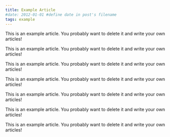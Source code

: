 ```yaml
---
title: Example Article
#date: 2012-01-01 #define date in post's filename
tags: example
---
```


This is an example article. You probably want to delete it and write your own articles!


This is an example article. You probably want to delete it and write your own articles!


This is an example article. You probably want to delete it and write your own articles!


This is an example article. You probably want to delete it and write your own articles!


This is an example article. You probably want to delete it and write your own articles!


This is an example article. You probably want to delete it and write your own articles!


This is an example article. You probably want to delete it and write your own articles!
